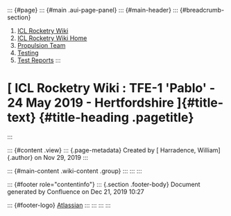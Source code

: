 ::: {#page}
::: {#main .aui-page-panel}
::: {#main-header}
::: {#breadcrumb-section}
1.  [ICL Rocketry Wiki](index.html)
2.  [ICL Rocketry Wiki Home](ICL-Rocketry-Wiki-Home_142270843.html)
3.  [Propulsion Team](Propulsion-Team_142270885.html)
4.  [Testing](Testing_142273730.html)
5.  [Test Reports](Test-Reports_142273564.html)
:::

[ ICL Rocketry Wiki : TFE-1 \'Pablo\' - 24 May 2019 - Hertfordshire ]{#title-text} {#title-heading .pagetitle}
==================================================================================
:::

::: {#content .view}
::: {.page-metadata}
Created by [ Harradence, William]{.author} on Nov 29, 2019
:::

::: {#main-content .wiki-content .group}
:::
:::
:::

::: {#footer role="contentinfo"}
::: {.section .footer-body}
Document generated by Confluence on Dec 21, 2019 10:27

::: {#footer-logo}
[Atlassian](http://www.atlassian.com/)
:::
:::
:::
:::
